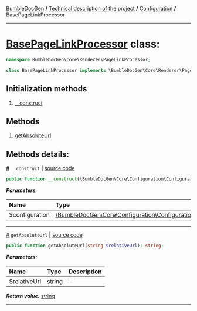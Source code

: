 [BumbleDocGen](../../README.md) **/**
[Technical description of the project](../readme.md) **/**
[Configuration](../01_configuration.md) **/**
BasePageLinkProcessor

---


# [BasePageLinkProcessor](https://github.com/bumble-tech/bumble-doc-gen/blob/master/src/Core/Renderer/PageLinkProcessor/BasePageLinkProcessor.php#L9) class:

```php
namespace BumbleDocGen\Core\Renderer\PageLinkProcessor;

class BasePageLinkProcessor implements \BumbleDocGen\Core\Renderer\PageLinkProcessor\PageLinkProcessorInterface
```

## Initialization methods

1. [__construct](#m-construct) 
## Methods

1. [getAbsoluteUrl](#mgetabsoluteurl) 

## Methods details:

<a name="m-construct" href="#m-construct">#</a> `__construct`  **|** [source code](https://github.com/bumble-tech/bumble-doc-gen/blob/master/src/Core/Renderer/PageLinkProcessor/BasePageLinkProcessor.php#L11)
```php
public function __construct(\BumbleDocGen\Core\Configuration\Configuration $configuration);
```

***Parameters:***

| Name | Type | Description |
|:-|:-|:-|
$configuration | [\BumbleDocGen\Core\Configuration\Configuration](https://github.com/bumble-tech/bumble-doc-gen/blob/master/src/Core/Configuration/Configuration.php) | - |

---

<a name="mgetabsoluteurl" href="#mgetabsoluteurl">#</a> `getAbsoluteUrl`  **|** [source code](https://github.com/bumble-tech/bumble-doc-gen/blob/master/src/Core/Renderer/PageLinkProcessor/BasePageLinkProcessor.php#L15)
```php
public function getAbsoluteUrl(string $relativeUrl): string;
```

***Parameters:***

| Name | Type | Description |
|:-|:-|:-|
$relativeUrl | [string](https://www.php.net/manual/en/language.types.string.php) | - |

***Return value:*** [string](https://www.php.net/manual/en/language.types.string.php)

---
